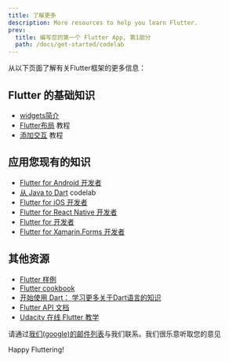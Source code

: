 ```yaml
---
title: 了解更多
description: More resources to help you learn Flutter.
prev:
  title: 编写您的第一个 Flutter App, 第1部分
  path: /docs/get-started/codelab
---
```


从以下页面了解有关Flutter框架的更多信息：

## Flutter 的基础知识

* [widgets简介](/docs/development/ui/widgets-intro)
* [Flutter布局](/docs/development/ui/layout/tutorial) 教程
* [添加交互](/docs/development/ui/interactive) 教程

## 应用您现有的知识

* [Flutter for Android 开发者](/docs/get-started/flutter-for/android-devs)
* [从 Java to Dart]({{site.codelabs}}/codelabs/from-java-to-dart) codelab
* [Flutter for iOS 开发者](/docs/get-started/flutter-for/ios-devs)
* [Flutter for React Native 开发者](/docs/get-started/flutter-for/react-native-devs)
* [Flutter for 开发者](/docs/get-started/flutter-for/web-devs)
* [Flutter for Xamarin.Forms 开发者](/docs/get-started/flutter-for/xamarin-forms-devs)

## 其他资源

* [Flutter 样例]({{site.github}}/flutter/samples/blob/master/INDEX.md)
* [Flutter cookbook](/docs/cookbook)
* [开始使用 Dart： 学习更多关于Dart语言的知识](/docs/resources/bootstrap-into-dart)
* [Flutter API 文档]({{site.api}})
* [Udacity 在线 Flutter 教学](https://www.udacity.com/course/build-native-mobile-apps-with-flutter--ud905)

请通过[我们(google)的邮件列表][mailinglist]与我们联系。我们很乐意听取您的意见

Happy Fluttering!

[mailinglist]: mailto:flutter-dev@googlegroups.co

